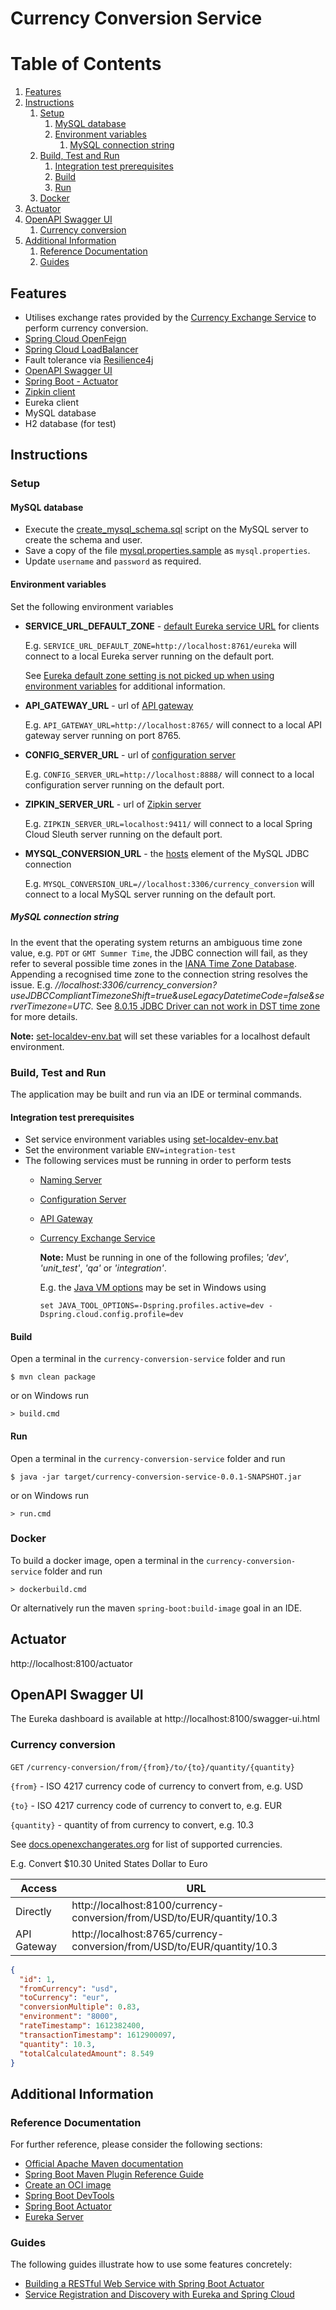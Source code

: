 # Currency Conversion Service

# Table of Contents
1. [Features](#features)
2. [Instructions](#instructions)
   1. [Setup](#setup)
       1. [MySQL database](#mysql-database)
       2. [Environment variables](#environment-variables)
          1. [MySQL connection string](#mysql-connection-string)
   2. [Build, Test and Run](#build-test-and-run)
        1. [Integration test prerequisites](#integration-test-prerequisites)
        2. [Build](#build)
        3. [Run](#run)
   3. [Docker](#docker)
3. [Actuator](#actuator)
4. [OpenAPI Swagger UI](#openapi-swagger-ui)
    1. [Currency conversion](#currency-conversion)
5. [Additional Information](#additional-information)
    1. [Reference Documentation](#reference-documentation)
    2. [Guides](#guides)


## Features
- Utilises exchange rates provided by the [Currency Exchange Service](../currency-exchange-service/README.MD) to perform currency conversion.
- [Spring Cloud OpenFeign](https://cloud.spring.io/spring-cloud-openfeign/reference/html/)
- [Spring Cloud LoadBalancer](https://docs.spring.io/spring-cloud-commons/docs/current/reference/html/#spring-cloud-loadbalancer)
- Fault tolerance via [Resilience4j](https://github.com/resilience4j/resilience4j)
- [OpenAPI Swagger UI](http://localhost:8100/swagger-ui.html)
- [Spring Boot - Actuator](http://localhost:8100/actuator)
- [Zipkin client](https://docs.spring.io/spring-cloud-sleuth/docs/current-SNAPSHOT/reference/html/index.html)  
- Eureka client
- MySQL database
- H2 database (for test)

## Instructions
### Setup
#### MySQL database
- Execute the [create_mysql_schema.sql](src/main/resources/create_mysql_schema.sql) script on the MySQL server to create the schema and user.
- Save a copy of the file [mysql.properties.sample](src/main/resources/mysql.properties.sample)
  as `mysql.properties`.
- Update `username` and `password` as required. 

#### Environment variables
Set the following environment variables
- **SERVICE_URL_DEFAULT_ZONE** - [default Eureka service URL](https://cloud.spring.io/spring-cloud-netflix/multi/multi__service_discovery_eureka_clients.html) for clients

  E.g. `SERVICE_URL_DEFAULT_ZONE=http://localhost:8761/eureka` will connect to a local Eureka server running on the default port.

  See [Eureka default zone setting is not picked up when using environment variables](https://github.com/spring-cloud/spring-cloud-netflix/issues/2541) for additional information.

- **API_GATEWAY_URL** - url of [API gateway](https://cloud.spring.io/spring-cloud-gateway/reference/html/)

  E.g. `API_GATEWAY_URL=http://localhost:8765/` will connect to a local API gateway server running on port 8765.

- **CONFIG_SERVER_URL** - url of [configuration server](https://cloud.spring.io/spring-cloud-config/reference/html/)

  E.g. `CONFIG_SERVER_URL=http://localhost:8888/` will connect to a local configuration server running on the default port.

- **ZIPKIN_SERVER_URL** - url of [Zipkin server](https://docs.spring.io/spring-cloud-sleuth/docs/current-SNAPSHOT/reference/html/index.html)

  E.g. `ZIPKIN_SERVER_URL=localhost:9411/` will connect to a local Spring Cloud Sleuth server running on the default port.

- **MYSQL_CONVERSION_URL** - the [hosts](https://dev.mysql.com/doc/connector-j/8.0/en/connector-j-reference-jdbc-url-format.html) element of the MySQL JDBC connection

  E.g. `MYSQL_CONVERSION_URL=//localhost:3306/currency_conversion` will connect to a local MySQL server running on the default port.

##### MySQL connection string
In the event that the operating system returns an ambiguous time zone value, e.g. `PDT` or `GMT Summer Time`,
the JDBC connection will fail, as they refer to several possible time zones in the [IANA Time Zone Database](https://www.iana.org/time-zones).
Appending a recognised time zone to the connection string resolves the issue. E.g. *//localhost:3306/currency_conversion?useJDBCCompliantTimezoneShift=true&useLegacyDatetimeCode=false&serverTimezone=UTC.*
See [8.0.15 JDBC Driver can not work in DST time zone](https://bugs.mysql.com/bug.php?id=95036) for more details.

**Note:** [set-localdev-env.bat](set-localdev-env.bat) will set these variables for a localhost default environment.


### Build, Test and Run
The application may be built and run via an IDE or terminal commands.

#### Integration test prerequisites
- Set service environment variables using [set-localdev-env.bat](set-localdev-env.bat)
- Set the environment variable `ENV=integration-test`
- The following services must be running in order to perform tests
    - [Naming Server](../naming-server/README.MD)
    - [Configuration Server](../spring-cloud-config-server/README.MD)
    - [API Gateway](../api-gateway/README.MD)
    - [Currency Exchange Service](../currency-exchange-service/README.MD)
    
       **Note:** Must be running in one of the following profiles; *'dev'*, *'unit_test'*, *'qa'* or *'integration'*.
    
       E.g. the [Java VM options](https://docs.oracle.com/javase/8/docs/platform/jvmti/jvmti.html#tooloptions) may be set in Windows using 
     
       ```shell
       set JAVA_TOOL_OPTIONS=-Dspring.profiles.active=dev -Dspring.cloud.config.profile=dev
       ```
#### Build
Open a terminal in the `currency-conversion-service` folder and run
```shell
$ mvn clean package
```
or on Windows run
```shell
> build.cmd
```
#### Run
Open a terminal in the `currency-conversion-service` folder and run
```shell
$ java -jar target/currency-conversion-service-0.0.1-SNAPSHOT.jar
```
or on Windows run
```shell
> run.cmd
```

### Docker
To build a docker image, open a terminal in the `currency-conversion-service` folder and run
```shell
> dockerbuild.cmd
```
Or alternatively run the maven `spring-boot:build-image` goal in an IDE.

## Actuator
http://localhost:8100/actuator

## OpenAPI Swagger UI
The Eureka dashboard is available at http://localhost:8100/swagger-ui.html

### Currency conversion

`GET` `/currency-conversion/from/{from}/to/{to}/quantity/{quantity}`

   `{from}` - ISO 4217 currency code of currency to convert from, e.g. USD

   `{to}` - ISO 4217 currency code of currency to convert to, e.g. EUR

   `{quantity}` - quantity of from currency to convert, e.g. 10.3

See [docs.openexchangerates.org](https://docs.openexchangerates.org/docs/supported-currencies) for list of supported currencies.

E.g. Convert $10.30 United States Dollar to Euro

| Access      | URL                                                                     |
|-------------|-------------------------------------------------------------------------|
| Directly    | http://localhost:8100/currency-conversion/from/USD/to/EUR/quantity/10.3 |
| API Gateway | http://localhost:8765/currency-conversion/from/USD/to/EUR/quantity/10.3 |

```json
{
  "id": 1,
  "fromCurrency": "usd",
  "toCurrency": "eur",
  "conversionMultiple": 0.83,
  "environment": "8000",
  "rateTimestamp": 1612382400,
  "transactionTimestamp": 1612900097,
  "quantity": 10.3,
  "totalCalculatedAmount": 8.549
}
```

## Additional Information

### Reference Documentation
For further reference, please consider the following sections:

* [Official Apache Maven documentation](https://maven.apache.org/guides/index.html)
* [Spring Boot Maven Plugin Reference Guide](https://docs.spring.io/spring-boot/docs/2.4.2/maven-plugin/reference/html/)
* [Create an OCI image](https://docs.spring.io/spring-boot/docs/2.4.2/maven-plugin/reference/html/#build-image)
* [Spring Boot DevTools](https://docs.spring.io/spring-boot/docs/2.4.2/reference/htmlsingle/#using-boot-devtools)
* [Spring Boot Actuator](https://docs.spring.io/spring-boot/docs/2.4.2/reference/htmlsingle/#production-ready)
* [Eureka Server](https://docs.spring.io/spring-cloud-netflix/docs/current/reference/html/#spring-cloud-eureka-server)

### Guides
The following guides illustrate how to use some features concretely:

* [Building a RESTful Web Service with Spring Boot Actuator](https://spring.io/guides/gs/actuator-service/)
* [Service Registration and Discovery with Eureka and Spring Cloud](https://spring.io/guides/gs/service-registration-and-discovery/)
